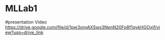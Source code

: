 # MLLab1
#presentation Video 
https://drive.google.com/file/d/1pw3xnyAXSws3NpnN20Fp8f1qykHGOxjf/view?usp=drive_link

